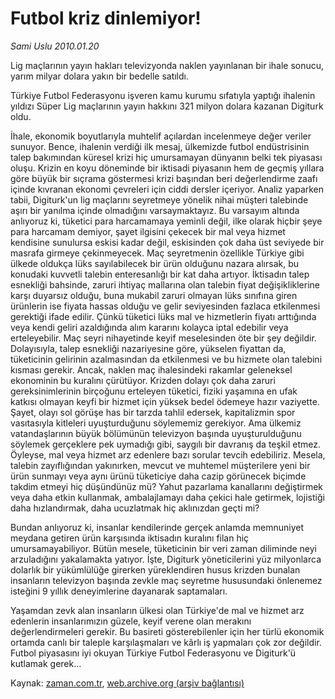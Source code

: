 # Futbol kriz dinlemiyor!

*Sami Uslu 2010.01.20*

<tr><td class="metin" colspan="2" style="padding-top: 20px; padding-left: 5px; ">Lig maçlarının yayın hakları televizyonda naklen yayınlanan bir ihale sonucu, yarım milyar dolara yakın bir bedelle satıldı.</td></tr><tr><td class="metin" colspan="2" style="padding-top: 20px; padding-left: 5px; "><p>Türkiye Futbol Federasyonu işveren kamu kurumu sıfatıyla yaptığı ihalenin yıldızı Süper Lig maçlarının yayın hakkını 321 milyon dolara kazanan Digiturk oldu.
<p>İhale, ekonomik boyutlarıyla muhtelif açılardan incelenmeye değer veriler sunuyor. Bence, ihalenin verdiği ilk mesaj, ülkemizde futbol endüstrisinin talep bakımından küresel krizi hiç umursamayan dünyanın belki tek piyasası oluşu. Krizin en koyu döneminde bir iktisadi piyasanın hem de geçmiş yıllara göre büyük bir sıçrama göstermesi krizi başından beri değerlendirme zaafı içinde kıvranan ekonomi çevreleri için ciddi dersler içeriyor. Analiz yaparken tabii, Digiturk'un lig maçlarını seyretmeye yönelik nihai müşteri talebinde aşırı bir yanılma içinde olmadığını varsaymaktayız. Bu varsayım altında anlıyoruz ki, tüketici para harcamamaya yeminli değil, ilke olarak hiçbir şeye para harcamam demiyor, şayet ilgisini çekecek bir mal veya hizmet kendisine sunulursa eskisi kadar değil, eskisinden çok daha üst seviyede bir masrafa girmeye çekinmeyecek. Maç seyretmenin özellikle Türkiye gibi ülkede oldukça lüks sayılabilecek bir ürün olduğunu nazara alırsak, bu konudaki kuvvetli talebin enteresanlığı bir kat daha artıyor. İktisadın talep esnekliği bahsinde, zaruri ihtiyaç mallarına olan talebin fiyat değişikliklerine karşı duyarsız olduğu, buna mukabil zaruri olmayan lüks sınıfına giren ürünlerin ise fiyata hassas olduğu ve gelir seviyesinden fazlaca etkilenmesi gerektiği ifade edilir. Çünkü tüketici lüks mal ve hizmetlerin fiyatı arttığında veya kendi geliri azaldığında alım kararını kolayca iptal edebilir veya erteleyebilir. Maç seyri nihayetinde keyif meselesinden öte bir şey değildir. Dolayısıyla, talep esnekliği nazariyesine göre, yükselen fiyattan da, tüketicinin gelirinin azalmasından da etkilenmesi ve bu hizmete olan talebini kısması gerekir. Ancak, naklen maç ihalesindeki rakamlar geleneksel ekonominin bu kuralını çürütüyor. Krizden dolayı çok daha zaruri gereksinimlerinin birçoğunu erteleyen tüketici, fiziki yaşamına en ufak katkısı olmayan keyfi bir hizmet için yüksek bedel ödemeye hazır vaziyette. Şayet, olayı sol görüşe has bir tarzda tahlil edersek, kapitalizmin spor vasıtasıyla kitleleri uyuşturduğunu söylememiz gerekiyor. Ama ülkemiz vatandaşlarının büyük bölümünün televizyon başında uyuşturulduğunu söylemek gerçeklere pek uymadığı gibi, saygılı bir davranış da teşkil etmez. Öyleyse, mal veya hizmet arz edenlere bazı sorular tevcih edebiliriz. Mesela, talebin zayıflığından yakınırken, mevcut ve muhtemel müşterilere yeni bir ürün sunmayı veya aynı ürünü tüketiciye daha cazip görünecek biçimde takdim etmeyi hiç düşündünüz mü? Yahut pazarlama kanallarını değiştirmek veya daha etkin kullanmak, ambalajlamayı daha çekici hale getirmek, lojistiği daha hızlandırmak, daha ucuzlatmak hiç aklınızdan geçti mi?
<p> Bundan anlıyoruz ki, insanlar kendilerinde gerçek anlamda memnuniyet meydana getiren ürün karşısında iktisadın kuralını filan hiç umursamayabiliyor. Bütün mesele, tüketicinin bir veri zaman diliminde neyi arzuladığını yakalamakta yatıyor. İşte, Digiturk yöneticilerini yüz milyonlarca dolarlık bir yükümlülüğe girerken yüreklendiren husus krizden bunalan insanların televizyon başında zevkle maç seyretme hususundaki önlenemez isteğini 9 yıllık deneyimlerine dayanarak saptamaları.
<p>Yaşamdan zevk alan insanların ülkesi olan Türkiye'de mal ve hizmet arz edenlerin insanlarımızın güzele, keyif verene olan merakını değerlendirmeleri gerekir. Bu basireti gösterebilenler için her türlü ekonomik ortamda canlı bir taleple karşılaşmaları ve kârlı iş yapmaları çok zor değildir. Futbol piyasasını iyi okuyan Türkiye Futbol Federasyonu ve Digiturk'ü kutlamak gerek... <br/></p></p></p></p></td></tr>

Kaynak: [zaman.com.tr](http://zaman.com.tr/yazar.do?yazino=942380), [web.archive.org (arşiv bağlantısı)](http://web.archive.org/web/20100204234539/http://www.zaman.com.tr:80/yazar.do?yazino=942380)
